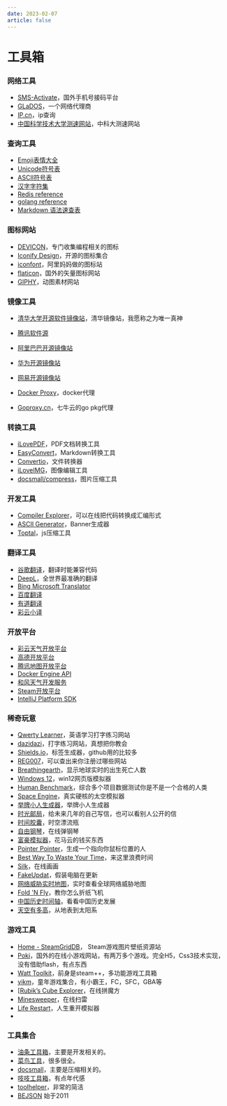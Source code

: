 ```yaml
---
date: 2023-02-07
article: false
---
```


# 工具箱



### 网络工具

- [SMS-Activate](https://sms-activate.org/cn)，国外手机号接码平台
- [GLaDOS](https://glados.rocks/console)，一个网络代理商
- [IP.cn](https://ip.cn/ip/)，ip查询
- [中国科学技术大学测速网站](https://test.ustc.edu.cn/)，中科大测速网站



### 查询工具

- [Emoji表情大全](https://emojixd.com/)
- [Unicode符号表](https://www.fuhaoku.net/blocks)
- [ASCII符号表](https://www.asciim.cn/)
- [汉字字符集](https://www.qqxiuzi.cn/bianma/zifuji.php)
- [Redis reference](https://redis.io/docs/reference/)
- [golang reference](https://go.dev/ref/spec)
- [Markdown 语法速查表](https://markdown.com.cn/cheat-sheet.html#扩展语法)



### 图标网站

- [DEVICON](https://devicon.dev/)，专门收集编程相关的图标
- [Iconify Design](https://iconify.design/)，开源的图标集合
- [iconfont](https://www.iconfont.cn/)，阿里妈妈做的图标站
- [flaticon](https://www.flaticon.com/)，国外的矢量图标网站
- [GIPHY](https://giphy.com/)，动图素材网站




### 镜像工具

- [清华大学开源软件镜像站](https://mirrors.tuna.tsinghua.edu.cn/)，清华镜像站，我愿称之为唯一真神

- [腾讯软件源](https://mirrors.tencent.com/)

- [阿里巴巴开源镜像站](https://developer.aliyun.com/mirror/)
- [华为开源镜像站](https://mirrors.huaweicloud.com/home)
- [网易开源镜像站](https://mirrors.163.com/)
- [Docker Proxy](https://dockerproxy.com/)，docker代理
- [Goproxy.cn](https://goproxy.cn/)，七牛云的go pkg代理




### 转换工具

- [iLovePDF](https://www.ilovepdf.com/zh-cn)，PDF文档转换工具
- [EasyConvert](https://www.easeconvert.com/markdown-to-pdf/)，Markdown转换工具
- [Convertio](https://convertio.co/zh/)，文件转换器
- [iLoveIMG](https://www.iloveimg.com/zh-cn)，图像编辑工具
- [docsmall/compress](https://docsmall.com/image-compress)，图片压缩工具



### 开发工具

- [Compiler Explorer](https://godbolt.org/)，可以在线把代码转换成汇编形式
- [ASCII Generator](http://www.network-science.de/ascii/)，Banner生成器
- [Toptal](https://www.toptal.com/developers/javascript-minifier)，js压缩工具



### 翻译工具

- [谷歌翻译](https://translate.google.com/)，翻译时能兼容代码
- [DeepL](https://www.deepl.com/zh/translator)，全世界最准确的翻译
- [Bing Microsoft Translator](https://cn.bing.com/translator)
- [百度翻译](https://fanyi.baidu.com/)
- [有道翻译](https://fanyi.youdao.com/indexLLM.html#/)
- [彩云小译](https://fanyi.caiyunapp.com/#/)



### 开放平台

- [彩云天气开放平台](https://platform.caiyunapp.com/login?redirect=/dashboard)
- [高德开放平台](https://lbs.amap.com/)
- [腾讯地图开放平台](https://lbs.qq.com/map/)
- [Docker Engine API ](https://docs.docker.com/engine/api/)
- [和风天气开发服务](https://dev.qweather.com/)
- [Steam开放平台](https://partner.steamgames.com/doc/)
- [IntelliJ Platform SDK](https://plugins.jetbrains.com/docs/intellij/welcome.html)




### 稀奇玩意

- [Qwerty Learner](https://qwerty.kaiyi.cool/)，英语学习打字练习网站
- [dazidazi](https://dazidazi.com/)，打字练习网站，真想把你教会
- [Shields.io](https://shields.io/)，标签生成器，github用的比较多
- [REG007](https://www.reg007.com/)，可以查出来你注册过哪些网站
- [Breathingearth](http://www.breathingearth.net/)，显示地球实时的出生死亡人数
- [Windows 12](https://win12.gitapp.cn/)，win12网页版模拟器
- [Human Benchmark](https://humanbenchmark.com/dashboard)，综合多个项目数据测试你是不是一个合格的人类
- [Space Engine](https://spaceengine.org/)，真实硬核的太空模拟器
- [举牌小人生成器](https://www.yuantk.com/webtool/ffbe7502-a862-4adf-9ce9-afff010a1149.html)，举牌小人生成器
- [时光邮局](https://www.hi2future.com/)，给未来几年的自己写信，也可以看别人公开的信
- [时间胶囊](http://p.timepill.net/)，时空漂流瓶
- [自由钢琴](https://www.autopiano.cn/)，在线弹钢琴
- [富豪模拟器](http://maiba.fun/)，花马云的钱买东西
- [Pointer Pointer](https://pointerpointer.com/)，生成一个指向你鼠标位置的人
- [Best Way To Waste Your Time](https://www.how-to-waste-your-time.com/)，来这里浪费时间
- [Silk](http://weavesilk.com/)，在线画画
- [FakeUpdat](https://fakeupdate.net/)，假装电脑在更新
- [网络威胁实时地图](https://cybermap.kaspersky.com/cn)，实时查看全球网络威胁地图
- [Fold 'N Fly](https://www.foldnfly.com/#/1-1-1-1-1-1-1-1-2)，教你怎么折纸飞机
- [中国历史时间轴](https://www.lishiju.net/timeline.html)，看看中国历史发展
- [天空有多高](http://www.secaibi.com/howbigisspace/)，从地表到太阳系



### 游戏工具

- [Home - SteamGridDB](https://www.steamgriddb.com/)， Steam游戏图片壁纸资源站
- [Poki](https://poki.com/zh)，国外的在线小游戏网站，有两万多个游戏。完全H5，Css3技术实现，没有借助flash，有点东西
- [Watt Toolkit](https://steampp.net/)，前身是steam++，多功能游戏工具箱
- [yikm](https://www.yikm.net/)，童年游戏集合，有小霸王，FC，SFC，GBA等
- [[Rubik’s Cube Explorer](https://tools.bqrdh.com/rubiks-cube/)，在线拼魔方
- [Minesweeper](http://www.minesweeper.cn/)，在线扫雷
- [Life Restart](https://liferestart.syaro.io/public/index.html)，人生重开模拟器
- 




### 工具集合

- [油条工具箱](https://utils.fun/)，主要是开发相关的。
- [菜鸟工具](https://c.runoob.com/)，很多很全。
- [docsmall](https://docsmall.com/)，主要是压缩相关的。
- [吱吱工具箱](https://www.butterpig.top/)，有点年代感
- [toolhelper](https://www.toolhelper.cn/)，非常的简洁
- [BEJSON](https://www.bejson.com/) 始于2011

